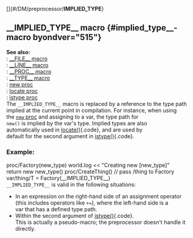[]{#/DM/preprocessor/__IMPLIED_TYPE__}    
## \_\_IMPLIED_TYPE\_\_ macro {#implied_type__-macro byondver="515"}    
**See also:**    
:   [\_\_FILE\_\_ macro](ref/DM/preprocessor/__FILE__)    
:   [\_\_LINE\_\_ macro](ref/DM/preprocessor/__LINE__)    
:   [\_\_PROC\_\_ macro](ref/DM/preprocessor/__PROC__)    
:   [\_\_TYPE\_\_ macro](ref/DM/preprocessor/__TYPE__)    
:   [new proc](ref/proc/new)    
:   [locate proc](ref/proc/locate)    
:   [istype proc](ref/proc/istype)    
The `__IMPLIED_TYPE__` macro is replaced by a reference to the type path    
implied at the current point in compilation. For instance, when using    
the [`new` proc](ref/proc/new) and assigning to a var, the type path for    
`new()` is implied by the var\'s type. Implied types are also    
automatically used in [locate()](ref/proc/locate){.code}, and are used by    
default for the second argument in [istype()](ref/proc/istype){.code}.    
### Example:    
proc/Factory(new_type) world.log \<\< \"Creating new \[new_type\]\"    
return new new_type() proc/CreateThing() // pass /thing to Factory    
var/thing/T = Factory(\_\_IMPLIED_TYPE\_\_)    
`__IMPLIED_TYPE__` is valid in the following situations:    
-   In an expression on the right-hand side of an assignment operator    
    (this includes operators like `+=`), where the left-hand side is a    
    var that has a defined type path.    
-   Within the second argument of [istype()](ref/proc/istype){.code}.    
This is actually a pseudo-macro; the preprocessor doesn\'t handle it    
directly.  
